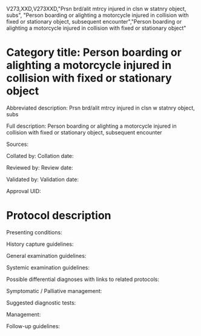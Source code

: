 V273,XXD,V273XXD,"Prsn brd/alit mtrcy injured in clsn w statnry object, subs", "Person boarding or alighting a motorcycle injured in collision with fixed or stationary object, subsequent encounter","Person boarding or alighting a motorcycle injured in collision with fixed or stationary object"
# Category title: Person boarding or alighting a motorcycle injured in collision with fixed or stationary object

Abbreviated description: Prsn brd/alit mtrcy injured in clsn w statnry object, subs

Full description: Person boarding or alighting a motorcycle injured in collision with fixed or stationary object, subsequent encounter

Sources:

Collated by:
Collation date:

Reviewed by:
Review date:

Validated by:
Validation date:

Approval UID:

# Protocol description

Presenting conditions:

History capture guidelines:

General examination guidelines:

Systemic examination guidelines:

Possible differential diagnoses with links to related protocols:

Symptomatic / Palliative management:

Suggested diagnostic tests:

Management:

Follow-up guidelines:

